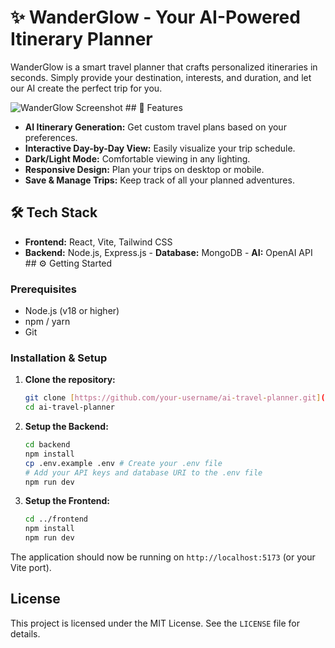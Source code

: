 # ✨ WanderGlow - Your AI-Powered Itinerary Planner

WanderGlow is a smart travel planner that crafts personalized itineraries in seconds. Simply provide your destination, interests, and duration, and let our AI create the perfect trip for you.

![WanderGlow Screenshot](<link-to-your-screenshot.png>) ## 🚀 Features

-   **AI Itinerary Generation:** Get custom travel plans based on your preferences.
-   **Interactive Day-by-Day View:** Easily visualize your trip schedule.
-   **Dark/Light Mode:** Comfortable viewing in any lighting.
-   **Responsive Design:** Plan your trips on desktop or mobile.
-   **Save & Manage Trips:** Keep track of all your planned adventures.

## 🛠️ Tech Stack

-   **Frontend:** React, Vite, Tailwind CSS
-   **Backend:** Node.js, Express.js -   **Database:** MongoDB -   **AI:** OpenAI API ## ⚙️ Getting Started

### Prerequisites

-   Node.js (v18 or higher)
-   npm / yarn
-   Git

### Installation & Setup

1.  **Clone the repository:**
    ```bash
    git clone [https://github.com/your-username/ai-travel-planner.git](https://github.com/your-username/ai-travel-planner.git)
    cd ai-travel-planner
    ```

2.  **Setup the Backend:**
    ```bash
    cd backend
    npm install
    cp .env.example .env # Create your .env file
    # Add your API keys and database URI to the .env file
    npm run dev
    ```

3.  **Setup the Frontend:**
    ```bash
    cd ../frontend
    npm install
    npm run dev
    ```

The application should now be running on `http://localhost:5173` (or your Vite port).

## License

This project is licensed under the MIT License. See the `LICENSE` file for details.